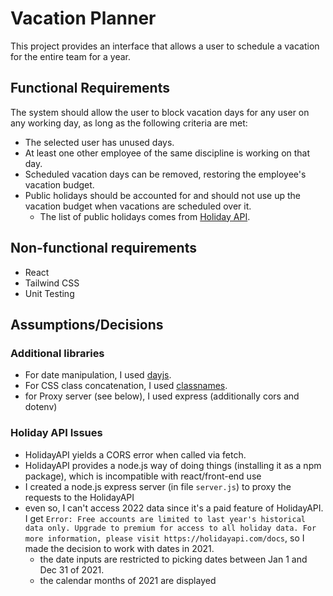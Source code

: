 # Vacation Planner

This project provides an interface that allows a user to schedule a vacation for the entire team for a year.

## Functional Requirements

The system should allow the user to block vacation days for any user on any working day, as long as the following criteria are met:

- The selected user has unused days.
- At least one other employee of the same discipline is working on that day.
- Scheduled vacation days can be removed, restoring the employee's vacation budget.
- Public holidays should be accounted for and should not use up the vacation budget when vacations are scheduled over it.
  - The list of public holidays comes from [Holiday API](https://holidayapi.com/countries/de/2022).

## Non-functional requirements

- React
- Tailwind CSS
- Unit Testing

## Assumptions/Decisions

### Additional libraries

- For date manipulation, I used [dayjs](https://day.js.org/).
- For CSS class concatenation, I used [classnames](https://github.com/JedWatson/classnames#readme).
- for Proxy server (see below), I used express (additionally cors and dotenv)

### Holiday API Issues

- HolidayAPI yields a CORS error when called via fetch.
- HolidayAPI provides a node.js way of doing things (installing it as a npm package), which is incompatible with react/front-end use
- I created a node.js express server (in file `server.js`) to proxy the requests to the HolidayAPI
- even so, I can't access 2022 data since it's a paid feature of HolidayAPI. I get `Error: Free accounts are limited to last year's historical data only. Upgrade to premium for access to all holiday data. For more information, please visit https://holidayapi.com/docs`, so I made the decision to work with dates in 2021.
  - the date inputs are restricted to picking dates between Jan 1 and Dec 31 of 2021.
  - the calendar months of 2021 are displayed
